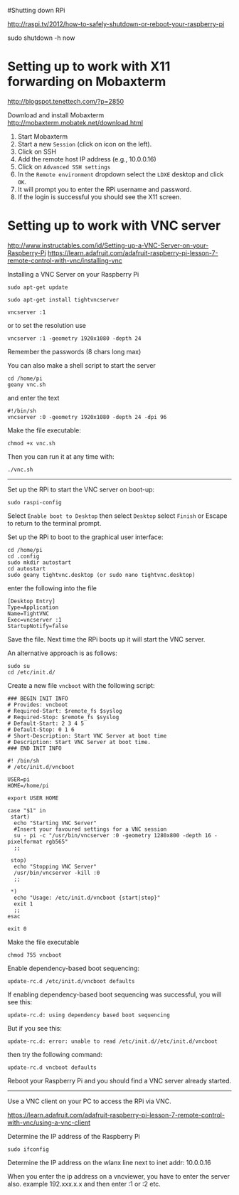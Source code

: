 #Shutting down RPi

<http://raspi.tv/2012/how-to-safely-shutdown-or-reboot-your-raspberry-pi>  

sudo shutdown -h now



# Setting up to work with X11 forwarding on Mobaxterm

<http://blogspot.tenettech.com/?p=2850>

Download and install Mobaxterm <http://mobaxterm.mobatek.net/download.html>

1. Start Mobaxterm
2. Start a new `Session` (click on icon on the left).  
1. Click on SSH 
1. Add the remote host IP address (e.g., 10.0.0.16)
3. Click on `Advanced SSH settings`
4. In the `Remote environment` dropdown select the `LDXE` desktop and click `OK`.
5. It will prompt you to enter the RPi username and password.
6. If the login is successful you should see the X11 screen.



# Setting up to work with VNC server

<http://www.instructables.com/id/Setting-up-a-VNC-Server-on-your-Raspberry-Pi>
<https://learn.adafruit.com/adafruit-raspberry-pi-lesson-7-remote-control-with-vnc/installing-vnc>

Installing a VNC Server on your Raspberry Pi

    sudo apt-get update

    sudo apt-get install tightvncserver

	vncserver :1

or to set the resolution use

	vncserver :1 -geometry 1920x1080 -depth 24

Remember the passwords (8 chars long max)

You can also make a shell script to start the server

	cd /home/pi
	geany vnc.sh

and enter the text

	#!/bin/sh
	vncserver :0 -geometry 1920x1080 -depth 24 -dpi 96

Make the file executable:

	chmod +x vnc.sh

Then you can run it at any time with:

	./vnc.sh

<hr>

Set up the RPi to start the VNC server on boot-up:

	sudo raspi-config

Select `Enable boot to Desktop` then select `Desktop` select `Finish` or  Escape to return to the terminal prompt.

Set up the RPi to boot to the graphical user interface:

	cd /home/pi
	cd .config
	sudo mkdir autostart
	cd autostart
	sudo geany tightvnc.desktop (or sudo nano tightvnc.desktop)

enter the following into the file

	[Desktop Entry]
	Type=Application
	Name=TightVNC
	Exec=vncserver :1
	StartupNotify=false

Save the file. Next time the RPi boots up it will start the VNC server.

An alternative approach is as follows:

	sudo su
	cd /etc/init.d/

Create a new file `vncboot` with the following script:

	### BEGIN INIT INFO
	# Provides: vncboot
	# Required-Start: $remote_fs $syslog
	# Required-Stop: $remote_fs $syslog
	# Default-Start: 2 3 4 5
	# Default-Stop: 0 1 6
	# Short-Description: Start VNC Server at boot time
	# Description: Start VNC Server at boot time.
	### END INIT INFO
	
	#! /bin/sh
	# /etc/init.d/vncboot
	
	USER=pi
	HOME=/home/pi
	
	export USER HOME
	
	case "$1" in
	 start)
	  echo "Starting VNC Server"
	  #Insert your favoured settings for a VNC session
	  su - pi -c "/usr/bin/vncserver :0 -geometry 1280x800 -depth 16 -pixelformat rgb565"
	  ;;
	
	 stop)
	  echo "Stopping VNC Server"
	  /usr/bin/vncserver -kill :0
	  ;;
	
	 *)
	  echo "Usage: /etc/init.d/vncboot {start|stop}"
	  exit 1
	  ;;
	esac
	
	exit 0

Make the file executable

	chmod 755 vncboot

Enable dependency-based boot sequencing:

	update-rc.d /etc/init.d/vncboot defaults

If enabling dependency-based boot sequencing was successful, you will see this:

	update-rc.d: using dependency based boot sequencing

But if you see this:

	update-rc.d: error: unable to read /etc/init.d//etc/init.d/vncboot

then try the following command:

	update-rc.d vncboot defaults

Reboot your Raspberry Pi and you should find a VNC server already started.


<hr>

Use a VNC client on your PC to access the RPi via VNC.

<https://learn.adafruit.com/adafruit-raspberry-pi-lesson-7-remote-control-with-vnc/using-a-vnc-client>


Determine the IP address of the Raspberry Pi

	sudo ifconfig

Determine the IP address on the wlanx line next to inet addr: 10.0.0.16

When you enter the ip address on a vncviewer, you have to enter the server also. example 192.xxx.x.x and then enter :1 or :2 etc.






